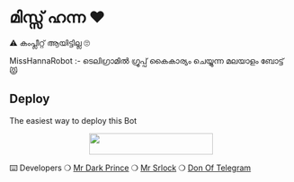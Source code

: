 # മിസ്സ്‌ ഹന്ന ❤️
⚠️ കംപ്ലീറ്റ് ആയിട്ടില്ല 🙄

MissHannaRobot :- ടെലിഗ്രാമിൽ ഗ്രൂപ്പ്‌ കൈകാര്യം ചെയ്യുന്ന മലയാളം ബോട്ട്   😾 

## Deploy
The easiest way to deploy this Bot
<p align="center"><a href="https://heroku.com/deploy?template=https://github.com/Mr-Dark-Prince/MissMissHannahRobot"> <img src="https://img.shields.io/badge/Deploy%20To%20Heroku-cyan?style=for-the-badge&logo=heroku" width="220" height="38.45"/></a></p>
 

⌨️ Developers
 ❍ [Mr Dark Prince](https://t.me/Mr_Dark_Prince)
 ❍ [Mr Srlock](https://t.me/Mr_SRLOCK)
 ❍ [Don Of Telegram](https://t.me/Villain_XD)
